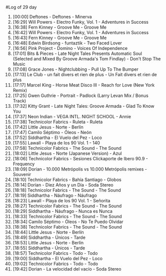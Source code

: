 #Log of 29 day

1. [00:00] Deftones - Deftones - Minerva
1. [16:29] Will Powers - Electro Funky, Vol. 1 - Adventures in Success
1. [16:38] Fern Kinney - Groove Me - Groove Me
1. [16:42] Will Powers - Electro Funky, Vol. 1 - Adventures in Success
1. [16:43] Fern Kinney - Groove Me - Groove Me
1. [16:48] Edwin Birdsong - funtaztik - Two Faced Lover
1. [16:56] Pink Project - Domino - Voices Of Independence
1. [17:01] Bits & Pieces - Late Night Tales Presents Automatic Soul (Selected and Mixed By Groove Armada's Tom Findlay) - Don't Stop The Music
1. [17:08] Grace Jones - Nightclubbing - Pull Up To The Bumper
1. [17:13] Le Club - un fait divers et rien de plus - Un Fait divers et rien de plus
1. [17:17] Marcel King - Horse Meat Disco III - Reach for Love (New York Remix)
1. [17:25] Gwen Guthrie - Portrait - Padlock (Larry Levan Mix / Bonus Track)
1. [17:32] Kitty Grant - Late Night Tales: Groove Armada - Glad To Know You
1. [17:37] Neon Indian - VEGA INTL. NIGHT SCHOOL - Annie
1. [17:38] Technicolor Fabrics - Ruleta - Ruleta
1. [17:42] Little Jesus - Norte - Berlín
1. [17:47] Camilo Séptimo - Óleos - Neón
1. [17:52] Siddhartha - El Vuelo del Pez - Loco
1. [17:55] Lawall - Playa de los 90 Vol. 1 - 140
1. [17:58] Technicolor Fabrics - The Sound - The Sound
1. [18:02] Little Jesus - Norte (Japanese Version) - Azul
1. [18:06] Technicolor Fabrics - Sesiones Clickaporte de Ibero 90.9 - Frequency
1. [18:09] Dorian - 10.000 Metrópolis vs 10.000 Metrópolis remixes - Souvenir
1. [18:10] Technicolor Fabrics - Bahía Santiago - Globos
1. [18:14] Dorian - Diez Años y un Día - Soda Stereo
1. [18:18] Technicolor Fabrics - The Sound - The Sound
1. [18:19] Siddhartha - Náufrago - Náufrago
1. [18:23] Lawall - Playa de los 90 Vol. 1 - Señorita
1. [18:27] Technicolor Fabrics - The Sound - The Sound
1. [18:29] Siddhartha - Náufrago - Nunca es Nunca
1. [18:33] Technicolor Fabrics - The Sound - The Sound
1. [18:34] Camilo Séptimo - Óleos - No Te Puedo Olvidar
1. [18:38] Technicolor Fabrics - The Sound - The Sound
1. [18:44] Little Jesus - Norte - Berlín
1. [18:49] Siddhartha - Únicos - Tarde
1. [18:53] Little Jesus - Norte - Berlín
1. [18:55] Siddhartha - Únicos - Tarde
1. [18:57] Technicolor Fabrics - Todo - Todo
1. [19:00] Siddhartha - El Vuelo del Pez - Loco
1. [19:02] Technicolor Fabrics - Todo - Todo
1. [19:42] Dorian - La velocidad del vacío - Soda Stereo

